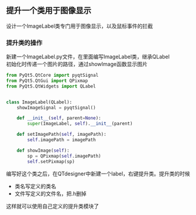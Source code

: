 

## 提升一个类用于图像显示

设计一个ImageLabel类专门用于图像显示，以及鼠标事件的拦截

### 提升类的操作

新建一个ImageLabel.py文件，在里面编写ImageLabel类，继承QLabel  
初始化时传递一个图片的路径，通过showImage函数显示图片


```python
from PyQt5.QtCore import pyqtSignal
from PyQt5.QtGui import QPixmap
from PyQt5.QtWidgets import QLabel


class ImageLabel(QLabel):
    showImageSignal = pyqtSignal()

    def __init__(self, parent=None):
        super(ImageLabel, self).__init__(parent)

    def setImagePath(self, imagePath):
        self.imagePath = imagePath

    def showImage(self):
        sp = QPixmap(self.imagePath)
        self.setPixmap(sp)
```

编写好这个类之后，在QTdesigner中新建一个label，右键提升类。提升类的时候

- 类名写定义的类名
- 文件写定义的文件名，把.h删掉

这样就可以使用自己定义的提升类模块了